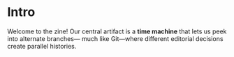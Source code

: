 # Intro

Welcome to the zine! Our central artifact is a **time machine** that lets us peek into alternate branches—
much like Git—where different editorial decisions create parallel histories.
